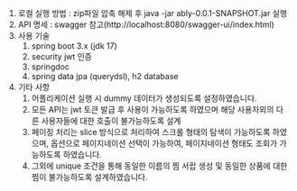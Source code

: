 1. 로컬 실행 방법 : zip파일 압축 해제 후 java -jar ably-0.0.1-SNAPSHOT.jar 실행
2. API 명세 : swagger 참고(http://localhost:8080/swagger-ui/index.html)
3. 사용 기술
   1. spring boot 3.x (jdk 17)
   2. security jwt 인증
   3. springdoc
   4. spring data jpa (querydsl), h2 database
4. 기타 사항
   1. 어플리케이션 실행 시 dummy 데이터가 생성되도록 설정하였습니다. 
   2. 모든 API는 jwt 토큰 발급 후 사용이 가능하도록 하였으며 해당 사용자외의 다른 사용자들에 대한 호출이 불가능하도록 설계
   3. 페이징 처리는 slice 방식으로 처리하여 스크롤 형태의 탐색이 가능하도록 하였으며, 옵션으로 페이지네이션 선택이 가능하여, 페이지네이션 형태도 조회가 가능하도록 하였습니다.
   4. 그외에 unique 조건을 통해 동일한 이름의 찜 서랍 생성 및 동일한 상품에 대한 찜이 불가능하도록 설계하였습니다.

